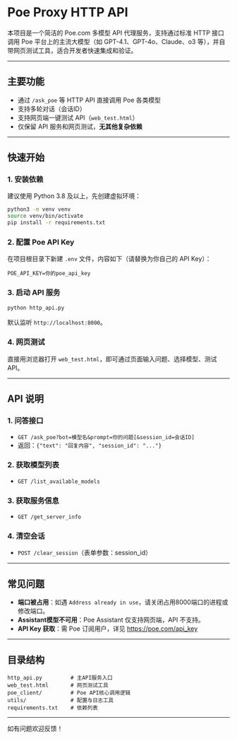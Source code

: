 # Poe Proxy HTTP API

本项目是一个简洁的 Poe.com 多模型 API 代理服务，支持通过标准 HTTP 接口调用 Poe 平台上的主流大模型（如 GPT-4.1、GPT-4o、Claude、o3 等），并自带网页测试工具，适合开发者快速集成和验证。

---

## 主要功能
- 通过 `/ask_poe` 等 HTTP API 直接调用 Poe 各类模型
- 支持多轮对话（会话ID）
- 支持网页端一键测试 API（`web_test.html`）
- 仅保留 API 服务和网页测试，**无其他复杂依赖**

---

## 快速开始

### 1. 安装依赖

建议使用 Python 3.8 及以上，先创建虚拟环境：

```bash
python3 -m venv venv
source venv/bin/activate
pip install -r requirements.txt
```

### 2. 配置 Poe API Key

在项目根目录下新建 `.env` 文件，内容如下（请替换为你自己的 API Key）：

```
POE_API_KEY=你的poe_api_key
```

### 3. 启动 API 服务

```bash
python http_api.py
```

默认监听 `http://localhost:8000`。

### 4. 网页测试

直接用浏览器打开 `web_test.html`，即可通过页面输入问题、选择模型、测试 API。

---

## API 说明

### 1. 问答接口
- `GET /ask_poe?bot=模型名&prompt=你的问题[&session_id=会话ID]`
- 返回：`{"text": "回复内容", "session_id": "..."}`

### 2. 获取模型列表
- `GET /list_available_models`

### 3. 获取服务信息
- `GET /get_server_info`

### 4. 清空会话
- `POST /clear_session`（表单参数：session_id）

---

## 常见问题

- **端口被占用**：如遇 `Address already in use`，请关闭占用8000端口的进程或修改端口。
- **Assistant模型不可用**：Poe Assistant 仅支持网页端，API 不支持。
- **API Key 获取**：需 Poe 订阅用户，详见 https://poe.com/api_key

---

## 目录结构

```
http_api.py         # 主API服务入口
web_test.html       # 网页测试工具
poe_client/         # Poe API核心调用逻辑
utils/              # 配置与日志工具
requirements.txt    # 依赖列表
```

---

如有问题欢迎反馈！ 